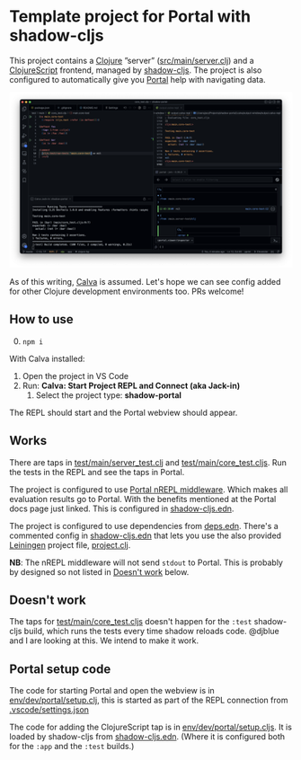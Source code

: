 # Template project for Portal with shadow-cljs

This project contains a [Clojure](https://clojure.org) ”server” ([src/main/server.clj](src/main/server.clj)) and a [ClojureScript](https://clojurescript.org) frontend, managed by [shadow-cljs](https://shadow-cljs.github.io/). The project is also configured to automatically give you [Portal](https://github.com/djblue/portal) help with navigating data.

![Portal shadow-cljs Calva](shadow-portal-screenshot.png)

As of this writing, [Calva](https://calva.io) is assumed. Let's hope we can see config added for other Clojure development environments too. PRs welcome!

## How to use

0. `npm i`

With Calva installed:

1. Open the project in VS Code
2. Run: **Calva: Start Project REPL and Connect (aka Jack-in)**
    1. Select the project type: **shadow-portal**

The REPL should start and the Portal webview should appear.

## Works

There are taps in [test/main/server_test.clj](test/main/server_test.clj) and [test/main/core_test.cljs](test/main/core_test.cljs). Run the tests in the REPL and see the taps in Portal.

The project is configured to use [Portal nREPL middleware](https://cljdoc.org/d/djblue/portal/0.35.0/doc/guides/nrepl). Which makes all evaluation results go to Portal. With the benefits mentioned at the Portal docs page just linked. This is configured in [shadow-cljs.edn](shadow-cljs.edn).

The project is configured to use dependencies from [deps.edn](deps.edn). There's a commented config in [shadow-cljs.edn](shadow-cljs.edn) that lets you use the also provided [Leiningen](https://leiningen.org/) project file, [project.clj](project.clj).

**NB**: The nREPL middleware will not send `stdout` to Portal. This is probably by designed so not listed in [Doesn't work](#doesnt-work) below.

## Doesn't work

The taps for [test/main/core_test.cljs](test/main/core_test.cljs) doesn't happen for the `:test` shadow-cljs build, which runs the tests every time shadow reloads code. @djblue and I are looking at this. We intend to make it work.

## Portal setup code

The code for starting Portal and open the webview is in [env/dev/portal/setup.clj](env/dev/portal/setup.clj), this is started as part of the REPL connection from [.vscode/settings.json](.vscode/settings.json)

The code for adding the ClojureScript tap is in [env/dev/portal/setup.cljs](env/dev/portal/setup.cljs). It is loaded by shadow-cljs from [shadow-cljs.edn](shadow-cljs.edn). (Where it is configured both for the `:app` and the `:test` builds.)
